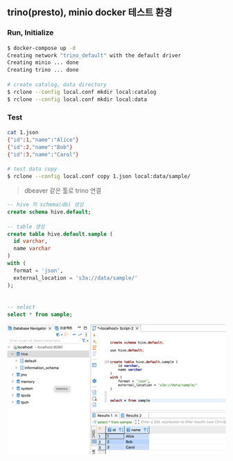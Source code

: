 
## trino(presto), minio docker 테스트 환경 

### Run, Initialize

```sh
$ docker-compose up -d
Creating network "trino_default" with the default driver
Creating minio ... done
Creating trino ... done

# create catalog, data directory 
$ rclone --config local.conf mkdir local:catalog
$ rclone --config local.conf mkdir local:data
```

### Test 

```sh
cat 1.json
{"id":1,"name":"Alice"}
{"id":2,"name":"Bob"}
{"id":3,"name":"Carol"}

# test data copy
$ rclone --config local.conf copy 1.json local:data/sample/
```

> dbeaver 같은 툴로 trino 연결 

```sql
-- hive 의 schema(db) 생성 
create schema hive.default;

-- table 생성 
create table hive.default.sample (
  id varchar,
  name varchar
)
with (
  format = 'json',
  external_location = 's3a://data/sample/'
);


-- select 
select * from sample;
```

![](images/2022-08-19-16-41-15.png)